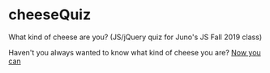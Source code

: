 # cheeseQuiz
What kind of cheese are you? (JS/jQuery quiz for Juno's JS Fall 2019 class)

Haven't you always wanted to know what kind of cheese you are? [Now you can](https://olcatsy.github.io/cheeseQuiz/)
